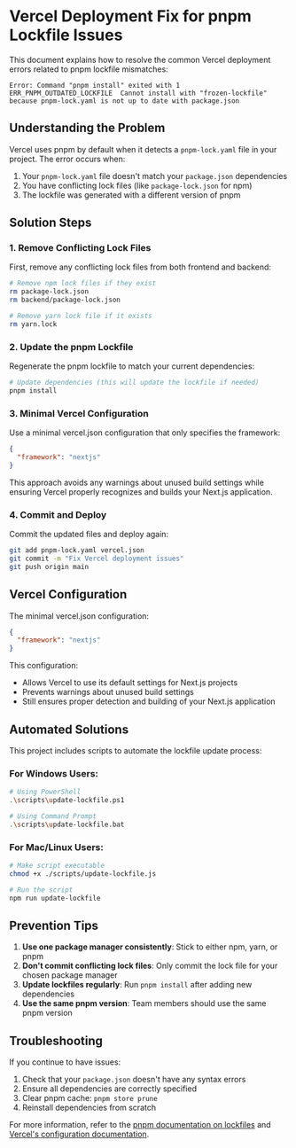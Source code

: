 # Vercel Deployment Fix for pnpm Lockfile Issues

This document explains how to resolve the common Vercel deployment errors related to pnpm lockfile mismatches:

```
Error: Command "pnpm install" exited with 1
ERR_PNPM_OUTDATED_LOCKFILE  Cannot install with "frozen-lockfile" because pnpm-lock.yaml is not up to date with package.json
```

## Understanding the Problem

Vercel uses pnpm by default when it detects a `pnpm-lock.yaml` file in your project. The error occurs when:

1. Your `pnpm-lock.yaml` file doesn't match your `package.json` dependencies
2. You have conflicting lock files (like `package-lock.json` for npm)
3. The lockfile was generated with a different version of pnpm

## Solution Steps

### 1. Remove Conflicting Lock Files

First, remove any conflicting lock files from both frontend and backend:
```bash
# Remove npm lock files if they exist
rm package-lock.json
rm backend/package-lock.json

# Remove yarn lock file if it exists
rm yarn.lock
```

### 2. Update the pnpm Lockfile

Regenerate the pnpm lockfile to match your current dependencies:

```bash
# Update dependencies (this will update the lockfile if needed)
pnpm install
```

### 3. Minimal Vercel Configuration

Use a minimal vercel.json configuration that only specifies the framework:

```json
{
  "framework": "nextjs"
}
```

This approach avoids any warnings about unused build settings while ensuring Vercel properly recognizes and builds your Next.js application.

### 4. Commit and Deploy

Commit the updated files and deploy again:

```bash
git add pnpm-lock.yaml vercel.json
git commit -m "Fix Vercel deployment issues"
git push origin main
```

## Vercel Configuration

The minimal vercel.json configuration:

```json
{
  "framework": "nextjs"
}
```

This configuration:
- Allows Vercel to use its default settings for Next.js projects
- Prevents warnings about unused build settings
- Still ensures proper detection and building of your Next.js application

## Automated Solutions

This project includes scripts to automate the lockfile update process:

### For Windows Users:

```bash
# Using PowerShell
.\scripts\update-lockfile.ps1

# Using Command Prompt
.\scripts\update-lockfile.bat
```

### For Mac/Linux Users:

```bash
# Make script executable
chmod +x ./scripts/update-lockfile.js

# Run the script
npm run update-lockfile
```

## Prevention Tips

1. **Use one package manager consistently**: Stick to either npm, yarn, or pnpm
2. **Don't commit conflicting lock files**: Only commit the lock file for your chosen package manager
3. **Update lockfiles regularly**: Run `pnpm install` after adding new dependencies
4. **Use the same pnpm version**: Team members should use the same pnpm version

## Troubleshooting

If you continue to have issues:

1. Check that your `package.json` doesn't have any syntax errors
2. Ensure all dependencies are correctly specified
3. Clear pnpm cache: `pnpm store prune`
4. Reinstall dependencies from scratch

For more information, refer to the [pnpm documentation on lockfiles](https://pnpm.io/pnpm-lock_yaml) and [Vercel's configuration documentation](https://vercel.com/docs/projects/project-configuration).